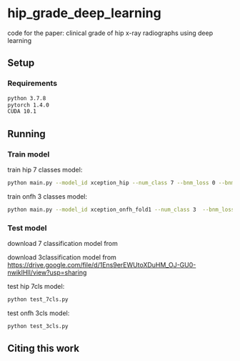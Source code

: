 # hip_grade_deep_learning
code for the paper: clinical grade of hip x-ray radiographs using deep learning

## Setup

### Requirements

```bash
python 3.7.8
pytorch 1.4.0
CUDA 10.1
```


## Running

### Train model

train hip 7 classes model:
```bash
python main.py --model_id xception_hip --num_class 7 --bnm_loss 0 --bnm_loss_weight 0.0 --gpu 0,1 --root_path ../data/hip_7cls/training_data --train_file ../data/hip_7cls/training.txt --test_file ../data/hip_7cls/testing.txt --task hip_7cls
```
train onfh 3 classes model:
```bash
python main.py --model_id xception_onfh_fold1 --num_class 3  --bnm_loss 0 --bnm_loss_weight 0.0 --gpu 0,1
```
### Test model
download 7 classification model from

download 3classification model from https://drive.google.com/file/d/1Ens9erEWUtoXDuHM_OJ-GU0-nwiklHlI/view?usp=sharing

test hip 7cls model:
```bash
python test_7cls.py
```
test onfh 3cls model:
```bash
python test_3cls.py
```


## Citing this work

```
```
